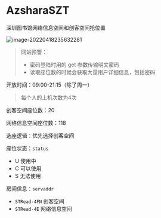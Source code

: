 # AzsharaSZT
深圳图书馆网络信息空间和创客空间抢位置

![image-20220418235632281](https://cdn.jsdelivr.net/gh/ybm911/blog_picture/img/image-20220418235632281.png)


> 网站预警：
>
> * 密码登陆时用的 get 参数传输明文密码
> * 读取座位数的时候会获取大量用户详细信息，包括密码

开放时间：09:00-21:15（除了周一）

> 每个人的上机次数为4次

创客空间座位数：20

网络信息空间座位数：118

选座逻辑：优先选择创客空间

座位状态：`status` 

* U 使用中
* C 可以使用
* S 无法使用

房间信息：`servaddr`

* `STRead-4FN` 创客空间
* `STRead-4E` 网络信息空间

